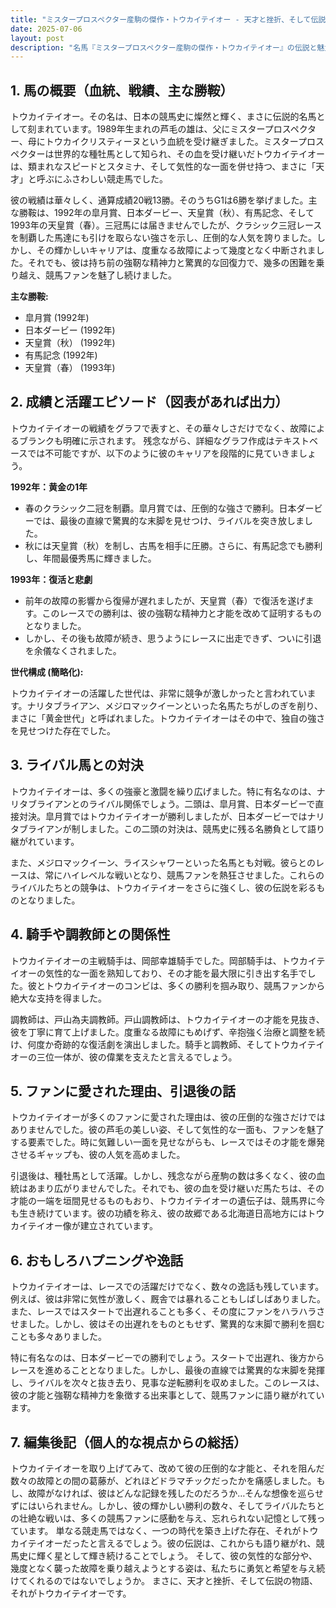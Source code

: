 ```yaml
---
title: "ミスタープロスペクター産駒の傑作・トウカイテイオー - 天才と挫折、そして伝説への道"
date: 2025-07-06
layout: post
description: "名馬『ミスタープロスペクター産駒の傑作・トウカイテイオー』の伝説と魅力を深堀り"
---
```


## 1. 馬の概要（血統、戦績、主な勝鞍）

トウカイテイオー。その名は、日本の競馬史に燦然と輝く、まさに伝説的名馬として刻まれています。1989年生まれの芦毛の雄は、父にミスタープロスペクター、母にトウカイクリスティーヌという血統を受け継ぎました。ミスタープロスペクターは世界的な種牡馬として知られ、その血を受け継いだトウカイテイオーは、類まれなスピードとスタミナ、そして気性的な一面を併せ持つ、まさに「天才」と呼ぶにふさわしい競走馬でした。

彼の戦績は華々しく、通算成績20戦13勝。そのうちG1は6勝を挙げました。主な勝鞍は、1992年の皐月賞、日本ダービー、天皇賞（秋）、有馬記念、そして1993年の天皇賞（春）。三冠馬には届きませんでしたが、クラシック三冠レースを制覇した馬達にも引けを取らない強さを示し、圧倒的な人気を誇りました。しかし、その輝かしいキャリアは、度重なる故障によって幾度となく中断されました。それでも、彼は持ち前の強靭な精神力と驚異的な回復力で、幾多の困難を乗り越え、競馬ファンを魅了し続けました。

**主な勝鞍:**

* 皐月賞 (1992年)
* 日本ダービー (1992年)
* 天皇賞（秋） (1992年)
* 有馬記念 (1992年)
* 天皇賞（春） (1993年)


## 2. 成績と活躍エピソード（図表があれば出力）

トウカイテイオーの戦績をグラフで表すと、その華々しさだけでなく、故障によるブランクも明確に示されます。  残念ながら、詳細なグラフ作成はテキストベースでは不可能ですが、以下のように彼のキャリアを段階的に見ていきましょう。

**1992年：黄金の1年**

* 春のクラシック二冠を制覇。皐月賞では、圧倒的な強さで勝利。日本ダービーでは、最後の直線で驚異的な末脚を見せつけ、ライバルを突き放しました。
* 秋には天皇賞（秋）を制し、古馬を相手に圧勝。さらに、有馬記念でも勝利し、年間最優秀馬に輝きました。

**1993年：復活と悲劇**

* 前年の故障の影響から復帰が遅れましたが、天皇賞（春）で復活を遂げます。このレースでの勝利は、彼の強靭な精神力と才能を改めて証明するものとなりました。
* しかし、その後も故障が続き、思うようにレースに出走できず、ついに引退を余儀なくされました。


**世代構成 (簡略化):**

トウカイテイオーの活躍した世代は、非常に競争が激しかったと言われています。ナリタブライアン、メジロマックイーンといった名馬たちがしのぎを削り、まさに「黄金世代」と呼ばれました。トウカイテイオーはその中で、独自の強さを見せつけた存在でした。


## 3. ライバル馬との対決

トウカイテイオーは、多くの強豪と激闘を繰り広げました。特に有名なのは、ナリタブライアンとのライバル関係でしょう。二頭は、皐月賞、日本ダービーで直接対決。皐月賞ではトウカイテイオーが勝利しましたが、日本ダービーではナリタブライアンが制しました。この二頭の対決は、競馬史に残る名勝負として語り継がれています。

また、メジロマックイーン、ライスシャワーといった名馬とも対戦。彼らとのレースは、常にハイレベルな戦いとなり、競馬ファンを熱狂させました。これらのライバルたちとの競争は、トウカイテイオーをさらに強くし、彼の伝説を彩るものとなりました。


## 4. 騎手や調教師との関係性

トウカイテイオーの主戦騎手は、岡部幸雄騎手でした。岡部騎手は、トウカイテイオーの気性的な一面を熟知しており、その才能を最大限に引き出す名手でした。彼とトウカイテイオーのコンビは、多くの勝利を掴み取り、競馬ファンから絶大な支持を得ました。

調教師は、戸山為夫調教師。戸山調教師は、トウカイテイオーの才能を見抜き、彼を丁寧に育て上げました。度重なる故障にもめげず、辛抱強く治療と調整を続け、何度か奇跡的な復活劇を演出しました。騎手と調教師、そしてトウカイテイオーの三位一体が、彼の偉業を支えたと言えるでしょう。


## 5. ファンに愛された理由、引退後の話

トウカイテイオーが多くのファンに愛された理由は、彼の圧倒的な強さだけではありませんでした。彼の芦毛の美しい姿、そして気性的な一面も、ファンを魅了する要素でした。時に気難しい一面を見せながらも、レースではその才能を爆発させるギャップも、彼の人気を高めました。

引退後は、種牡馬として活躍。しかし、残念ながら産駒の数は多くなく、彼の血統はあまり広がりませんでした。それでも、彼の血を受け継いだ馬たちは、その才能の一端を垣間見せるものもおり、トウカイテイオーの遺伝子は、競馬界に今も生き続けています。彼の功績を称え、彼の故郷である北海道日高地方にはトウカイテイオー像が建立されています。


## 6. おもしろハプニングや逸話

トウカイテイオーは、レースでの活躍だけでなく、数々の逸話も残しています。例えば、彼は非常に気性が激しく、厩舎では暴れることもしばしばありました。また、レースではスタートで出遅れることも多く、その度にファンをハラハラさせました。しかし、彼はその出遅れをものともせず、驚異的な末脚で勝利を掴むことも多々ありました。

特に有名なのは、日本ダービーでの勝利でしょう。スタートで出遅れ、後方からレースを進めることとなりました。しかし、最後の直線では驚異的な末脚を発揮し、ライバルを次々と抜き去り、見事な逆転勝利を収めました。このレースは、彼の才能と強靭な精神力を象徴する出来事として、競馬ファンに語り継がれています。


## 7. 編集後記（個人的な視点からの総括）

トウカイテイオーを取り上げてみて、改めて彼の圧倒的な才能と、それを阻んだ数々の故障との間の葛藤が、どれほどドラマチックだったかを痛感しました。もし、故障がなければ、彼はどんな記録を残したのだろうか…そんな想像を巡らせずにはいられません。しかし、彼の輝かしい勝利の数々、そしてライバルたちとの壮絶な戦いは、多くの競馬ファンに感動を与え、忘れられない記憶として残っています。  単なる競走馬ではなく、一つの時代を築き上げた存在、それがトウカイテイオーだったと言えるでしょう。彼の伝説は、これからも語り継がれ、競馬史に輝く星として輝き続けることでしょう。  そして、彼の気性的な部分や、幾度となく襲った故障を乗り越えようとする姿は、私たちに勇気と希望を与え続けてくれるのではないでしょうか。  まさに、天才と挫折、そして伝説の物語、それがトウカイテイオーです。

